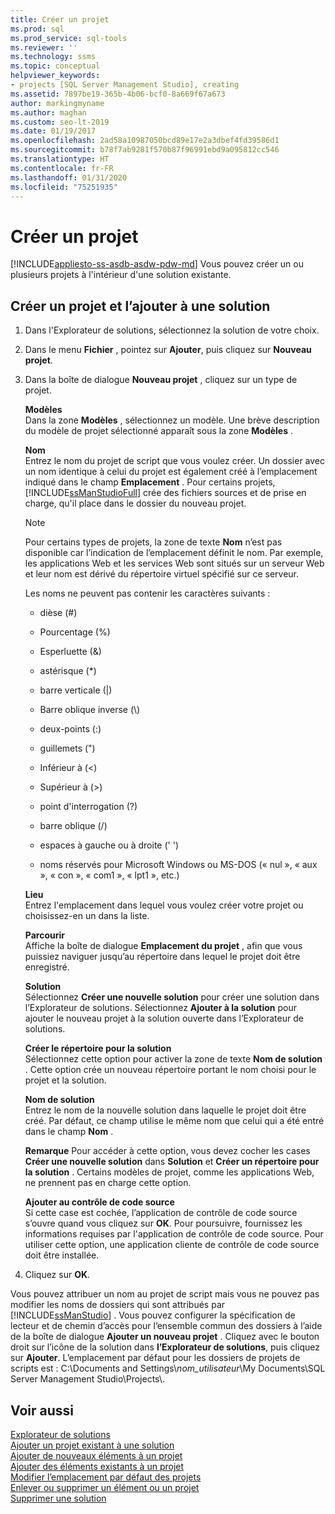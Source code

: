 ```yaml
---
title: Créer un projet
ms.prod: sql
ms.prod_service: sql-tools
ms.reviewer: ''
ms.technology: ssms
ms.topic: conceptual
helpviewer_keywords:
- projects [SQL Server Management Studio], creating
ms.assetid: 7897be19-365b-4b06-bcf0-8a669f67a673
author: markingmyname
ms.author: maghan
ms.custom: seo-lt-2019
ms.date: 01/19/2017
ms.openlocfilehash: 2ad58a10987050bcd89e17e2a3dbef4fd39586d1
ms.sourcegitcommit: b78f7ab9281f570b87f96991ebd9a095812cc546
ms.translationtype: HT
ms.contentlocale: fr-FR
ms.lasthandoff: 01/31/2020
ms.locfileid: "75251935"
---
```

# <a name="create-a-project"></a>Créer un projet

[!INCLUDE[appliesto-ss-asdb-asdw-pdw-md](../../includes/appliesto-ss-asdb-asdw-pdw-md.md)]
Vous pouvez créer un ou plusieurs projets à l'intérieur d'une solution existante.  
  
## <a name="create-a-new-project-and-add-it-to-a-solution"></a>Créer un projet et l’ajouter à une solution  
  
1.  Dans l'Explorateur de solutions, sélectionnez la solution de votre choix.  
  
2.  Dans le menu **Fichier** , pointez sur **Ajouter**, puis cliquez sur **Nouveau projet**.  
  
3.  Dans la boîte de dialogue  **Nouveau projet** , cliquez sur un type de projet.  
  
    **Modèles**  
    Dans la zone **Modèles** , sélectionnez un modèle. Une brève description du modèle de projet sélectionné apparaît sous la zone **Modèles** .  
  
    **Nom**  
    Entrez le nom du projet de script que vous voulez créer. Un dossier avec un nom identique à celui du projet est également créé à l’emplacement indiqué dans le champ **Emplacement** . Pour certains projets, [!INCLUDE[ssManStudioFull](../../includes/ssmanstudiofull-md.md)] crée des fichiers sources et de prise en charge, qu'il place dans le dossier du nouveau projet.  
  
    > [!NOTE]  
    > Pour certains types de projets, la zone de texte **Nom** n’est pas disponible car l’indication de l’emplacement définit le nom. Par exemple, les applications Web et les services Web sont situés sur un serveur Web et leur nom est dérivé du répertoire virtuel spécifié sur ce serveur.  
  
    Les noms ne peuvent pas contenir les caractères suivants :  
  
    -   dièse (#)  
  
    -   Pourcentage (%)  
  
    -   Esperluette (&)  
  
    -   astérisque (*)  
  
    -   barre verticale (|)  
  
    -   Barre oblique inverse (\\)  
  
    -   deux-points (:)  
  
    -   guillemets (")  
  
    -   Inférieur à (\<)  
  
    -   Supérieur à (>)  
  
    -   point d'interrogation (?)  
  
    -   barre oblique (/)  
  
    -   espaces à gauche ou à droite (' ')  
  
    -   noms réservés pour Microsoft Windows ou MS-DOS (« nul », « aux », « con », « com1 », « lpt1 », etc.)  
  
    **Lieu**  
    Entrez l'emplacement dans lequel vous voulez créer votre projet ou choisissez-en un dans la liste.  
  
    **Parcourir**  
    Affiche la boîte de dialogue **Emplacement du projet** , afin que vous puissiez naviguer jusqu’au répertoire dans lequel le projet doit être enregistré.  
  
    **Solution**  
    Sélectionnez **Créer une nouvelle solution** pour créer une solution dans l’Explorateur de solutions. Sélectionnez **Ajouter à la solution** pour ajouter le nouveau projet à la solution ouverte dans l’Explorateur de solutions.  
  
    **Créer le répertoire pour la solution**  
    Sélectionnez cette option pour activer la zone de texte **Nom de solution** . Cette option crée un nouveau répertoire portant le nom choisi pour le projet et la solution.  
  
    **Nom de solution**  
    Entrez le nom de la nouvelle solution dans laquelle le projet doit être créé. Par défaut, ce champ utilise le même nom que celui qui a été entré dans le champ **Nom** .  
  
    **Remarque** Pour accéder à cette option, vous devez cocher les cases **Créer une nouvelle solution** dans **Solution** et **Créer un répertoire pour la solution** . Certains modèles de projet, comme les applications Web, ne prennent pas en charge cette option.  
  
    **Ajouter au contrôle de code source**  
    Si cette case est cochée, l’application de contrôle de code source s’ouvre quand vous cliquez sur **OK**. Pour poursuivre, fournissez les informations requises par l'application de contrôle de code source. Pour utiliser cette option, une application cliente de contrôle de code source doit être installée.  
  
4.  Cliquez sur **OK**.  
  
Vous pouvez attribuer un nom au projet de script mais vous ne pouvez pas modifier les noms de dossiers qui sont attribués par [!INCLUDE[ssManStudio](../../includes/ssmanstudio-md.md)] . Vous pouvez configurer la spécification de lecteur et de chemin d’accès pour l’ensemble commun des dossiers à l’aide de la boîte de dialogue **Ajouter un nouveau projet** . Cliquez avec le bouton droit sur l’icône de la solution dans **l’Explorateur de solutions**, puis cliquez sur **Ajouter**. L’emplacement par défaut pour les dossiers de projets de scripts est : C:\Documents and Settings\\*nom_utilisateur*\My Documents\SQL Server Management Studio\Projects\\.  
  
## <a name="see-also"></a>Voir aussi

[Explorateur de solutions](../../ssms/solution/solution-explorer.md)  
[Ajouter un projet existant à une solution](../../ssms/solution/add-an-existing-project-to-a-solution.md)  
[Ajouter de nouveaux éléments à un projet](../../ssms/solution/add-new-items-to-a-project.md)  
[Ajouter des éléments existants à un projet](../../ssms/solution/add-existing-items-to-a-project.md)  
[Modifier l’emplacement par défaut des projets](../../ssms/solution/change-the-default-location-for-projects.md)  
[Enlever ou supprimer un élément ou un projet](../../ssms/solution/remove-or-delete-an-item-or-project.md)  
[Supprimer une solution](../../ssms/solution/delete-a-solution.md)  